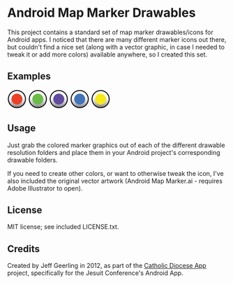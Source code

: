 # Android Map Marker Drawables

This project contains a standard set of map marker drawables/icons for Android apps. I noticed that there are many different marker icons out there, but couldn't find a nice set (along with a vector graphic, in case I needed to tweak it or add more colors) available anywhere, so I created this set.

## Examples

<img src="https://github.com/geerlingguy/Android-Map-Marker-Drawables/blob/master/drawable-xhdpi/map_marker_red.png" alt="Map Marker - Red" /> <img src="https://github.com/geerlingguy/Android-Map-Marker-Drawables/blob/master/drawable-xhdpi/map_marker_green.png" alt="Map Marker - Green" /> <img src="https://github.com/geerlingguy/Android-Map-Marker-Drawables/blob/master/drawable-xhdpi/map_marker_purple.png" alt="Map Marker - Purple" /> <img src="https://github.com/geerlingguy/Android-Map-Marker-Drawables/blob/master/drawable-xhdpi/map_marker_blue.png" alt="Map Marker - Blue" /> <img src="https://github.com/geerlingguy/Android-Map-Marker-Drawables/blob/master/drawable-xhdpi/map_marker_yellow.png" alt="Map Marker - Yellow" />

## Usage

Just grab the colored marker graphics out of each of the different drawable resolution folders and place them in your Android project's corresponding drawable folders.

If you need to create other colors, or want to otherwise tweak the icon, I've also included the original vector artwork (Android Map Marker.ai - requires Adobe Illustrator to open).

## License

MIT license; see included LICENSE.txt.

## Credits

Created by Jeff Geerling in 2012, as part of the [Catholic Diocese App](http://www.opensourcecatholic.com/project/catholic-diocese-app) project, specifically for the Jesuit Conference's Android App.
